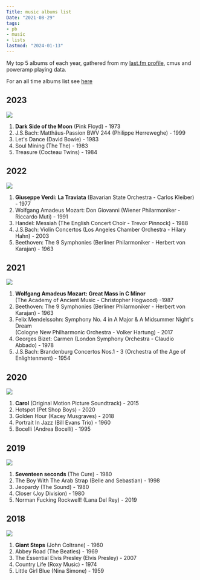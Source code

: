 ```yaml
---
Title: music albums list
Date: "2021-08-29"
tags: 
- pb
- music
- lists
lastmod: "2024-01-13"
---
```


My top 5 albums of each year, gathered from my [last.fm profile](https://www.last.fm/user/nicksiv), cmus and poweramp playing data.

For an all time albums list see [here](/all-music)

## 2023

![](/../../images/lp-darkside.jpg)

1. **Dark Side of the Moon** (Pink Floyd) - 1973
2. J.S.Bach: Matthäus-Passion BWV 244 (Philippe Herreweghe) - 1999
3. Let's Dance (David Bowie) - 1983
4. Soul Mining (The The) - 1983
5. Treasure (Cocteau Twins) - 1984

## 2022

![](/../../images/lp-traviata.jpg)

1. **Giuseppe Verdi: La Traviata** (Bavarian State Orchestra - Carlos Kleiber) - 1977
2. Wolfgang Amadeus Mozart: Don Giovanni (Wiener Philarmoniker - Riccardo Muti) - 1991
3. Handel: Messiah (The English Concert Choir - Trevor Pinnock) - 1988
4. J.S.Bach: Violin Concertos (Los Angeles Chamber Orchestra - Hilary Hahn) - 2003
5. Beethoven: The 9 Symphonies (Berliner Philarmoniker - Herbert von Karajan) - 1963

## 2021

![](/../../images/lp-mass.jpg)

1. **Wolfgang Amadeus Mozart: Great Mass in C Minor**  
(The Academy of Ancient Music - Christopher Hogwood) -1987
2. Beethoven: The 9 Symphonies (Berliner Philarmoniker - Herbert von Karajan) - 1963
3. Felix Mendelssohn: Symphony No. 4 in A Major & A Midsummer Night's Dream  
(Cologne New Philharmonic Orchestra - Volker Hartung) - 2017
4. Georges Bizet: Carmen (London Symphony Orchestra - Claudio Abbado) - 1978
5. J.S.Bach: Brandenburg Concertos Nos.1 - 3 (Orchestra of the Age of Enlightenment) - 1954

## 2020

![](/../../images/lp-carol.jpg)

1. **Carol** (Original Motion Picture Soundtrack) - 2015
2. Hotspot (Pet Shop Boys) - 2020
3. Golden Hour (Kacey Musgraves) - 2018
4. Portrait In Jazz (Bill Evans Trio) - 1960 
5. Bocelli (Andrea Bocelli) - 1995

## 2019

![](/../../images/lp-seventeen.jpg)

1. **Seventeen seconds** (The Cure) - 1980
2. The Boy With The Arab Strap (Belle and Sebastian) - 1998
3. Jeopardy	(The Sound) - 1980
4. Closer (Joy Division) - 1980
5. Norman Fucking Rockwell! (Lana Del Rey) - 2019

## 2018

![](/../../images/lp-giantsteps.jpg)

1. **Giant Steps** (John Coltrane) - 1960
2. Abbey Road (The Beatles) - 1969
3. The Essential Elvis Presley (Elvis Presley) - 2007
4. Country Life (Roxy Music) - 1974
5. Little Girl Blue	(Nina Simone) - 1959
